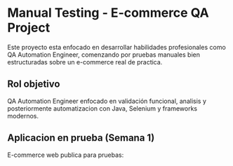 # Manual Testing - E-commerce QA Project

Este proyecto esta enfocado en desarrollar habilidades profesionales como QA Automation Engineer, comenzando por pruebas manuales bien estructuradas sobre un e-commerce real de practica.

## Rol objetivo
QA Automation Engineer enfocado en validación funcional, analisis  y posteriormente automatizacion con Java, Selenium y frameworks modernos.

## Aplicacion en prueba (Semana 1)
E-commerce web publica para pruebas:
